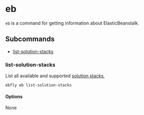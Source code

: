# eb

`eb` is a command for getting information about ElasticBeanstalk.

## Subcommands

- [list-solution-stacks](#list-solution-stacks)

<a name="list-solution-stacks"></a>
### list-solution-stacks

List all available and supported [solution stacks](http://docs.aws.amazon.com/elasticbeanstalk/latest/dg/concepts.platforms.html),

```
ebfly eb list-solution-stacks
```

#### Options

None
